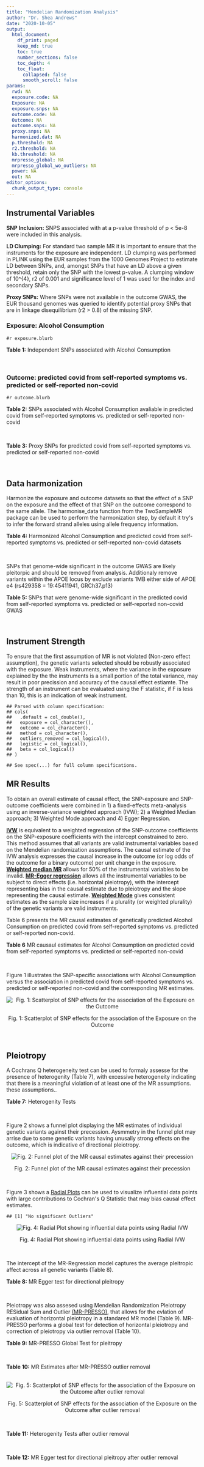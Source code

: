 ```yaml
---
title: "Mendelian Randomization Analysis"
author: "Dr. Shea Andrews"
date: "2020-10-05"
output:
  html_document:
    df_print: paged
    keep_md: true
    toc: true
    number_sections: false
    toc_depth: 4
    toc_float:
      collapsed: false
      smooth_scroll: false
params:
  rwd: NA
  exposure.code: NA
  Exposure: NA
  exposure.snps: NA
  outcome.code: NA
  Outcome: NA
  outcome.snps: NA
  proxy.snps: NA
  harmonized.dat: NA
  p.threshold: NA
  r2.threshold: NA
  kb.threshold: NA
  mrpresso_global: NA
  mrpresso_global_wo_outliers: NA
  power: NA
  out: NA
editor_options:
  chunk_output_type: console
---
```







## Instrumental Variables
**SNP Inclusion:** SNPS associated with at a p-value threshold of p < 5e-8 were included in this analysis.
<br>

**LD Clumping:** For standard two sample MR it is important to ensure that the instruments for the exposure are independent. LD clumping was performed in PLINK using the EUR samples from the 1000 Genomes Project to estimate LD between SNPs, and, amongst SNPs that have an LD above a given threshold, retain only the SNP with the lowest p-value. A clumping window of 10^{4}, r2 of 0.001 and significance level of 1 was used for the index and secondary SNPs.
<br>

**Proxy SNPs:** Where SNPs were not available in the outcome GWAS, the EUR thousand genomes was queried to identify potential proxy SNPs that are in linkage disequilibrium (r2 > 0.8) of the missing SNP.
<br>

### Exposure: Alcohol Consumption
`#r exposure.blurb`
<br>

**Table 1:** Independent SNPs associated with Alcohol Consumption
<div data-pagedtable="false">
  <script data-pagedtable-source type="application/json">
{"columns":[{"label":["SNP"],"name":[1],"type":["chr"],"align":["left"]},{"label":["CHROM"],"name":[2],"type":["dbl"],"align":["right"]},{"label":["POS"],"name":[3],"type":["dbl"],"align":["right"]},{"label":["REF"],"name":[4],"type":["chr"],"align":["left"]},{"label":["ALT"],"name":[5],"type":["chr"],"align":["left"]},{"label":["AF"],"name":[6],"type":["dbl"],"align":["right"]},{"label":["BETA"],"name":[7],"type":["dbl"],"align":["right"]},{"label":["SE"],"name":[8],"type":["dbl"],"align":["right"]},{"label":["Z"],"name":[9],"type":["dbl"],"align":["right"]},{"label":["P"],"name":[10],"type":["dbl"],"align":["right"]},{"label":["N"],"name":[11],"type":["dbl"],"align":["right"]},{"label":["TRAIT"],"name":[12],"type":["chr"],"align":["left"]}],"data":[{"1":"rs10753661","2":"1","3":"165119792","4":"G","5":"A","6":"0.7020","7":"-0.0113","8":"0.00209","9":"-5.406699","10":"4.24e-08","11":"537349","12":"drnkwk"},{"1":"rs28680958","2":"1","3":"173848808","4":"G","5":"A","6":"0.2300","7":"-0.0136","8":"0.00237","9":"-5.738397","10":"9.78e-09","11":"537349","12":"drnkwk"},{"1":"rs1260326","2":"2","3":"27730940","4":"T","5":"C","6":"0.5950","7":"0.0233","8":"0.00196","9":"11.887755","10":"3.33e-33","11":"537349","12":"drnkwk"},{"1":"rs62135521","2":"2","3":"44296002","4":"G","5":"T","6":"0.0378","7":"-0.0272","8":"0.00470","9":"-5.787234","10":"9.91e-09","11":"537349","12":"drnkwk"},{"1":"rs528301","2":"2","3":"45154908","4":"G","5":"A","6":"0.6050","7":"0.0156","8":"0.00195","9":"8.000000","10":"1.25e-15","11":"537349","12":"drnkwk"},{"1":"rs6739804","2":"2","3":"63269604","4":"T","5":"C","6":"0.6600","7":"-0.0129","8":"0.00208","9":"-6.201923","10":"4.72e-10","11":"537349","12":"drnkwk"},{"1":"rs4233567","2":"2","3":"144272376","4":"C","5":"T","6":"0.3400","7":"-0.0130","8":"0.00208","9":"-6.250000","10":"3.83e-10","11":"537349","12":"drnkwk"},{"1":"rs28732378","2":"3","3":"85403892","4":"A","5":"G","6":"0.7290","7":"-0.0163","8":"0.00217","9":"-7.511521","10":"2.24e-14","11":"537349","12":"drnkwk"},{"1":"rs28712821","2":"4","3":"39413780","4":"G","5":"A","6":"0.5940","7":"0.0284","8":"0.00199","9":"14.271357","10":"1.10e-46","11":"537349","12":"drnkwk"},{"1":"rs16854020","2":"4","3":"42117559","4":"G","5":"A","6":"0.1270","7":"0.0180","8":"0.00289","9":"6.228374","10":"4.82e-10","11":"537349","12":"drnkwk"},{"1":"rs1229984","2":"4","3":"100239319","4":"T","5":"C","6":"0.9530","7":"0.2090","8":"0.00673","9":"31.054978","10":"1.60e-203","11":"537349","12":"drnkwk"},{"1":"rs78234152","2":"4","3":"100279889","4":"G","5":"A","6":"0.0986","7":"0.0275","8":"0.00306","9":"8.986928","10":"2.18e-19","11":"537349","12":"drnkwk"},{"1":"rs13107325","2":"4","3":"103188709","4":"C","5":"T","6":"0.0654","7":"-0.0369","8":"0.00395","9":"-9.341772","10":"1.23e-20","11":"537349","12":"drnkwk"},{"1":"rs331939","2":"4","3":"143654889","4":"G","5":"A","6":"0.3390","7":"-0.0118","8":"0.00202","9":"-5.841584","10":"4.50e-09","11":"537349","12":"drnkwk"},{"1":"rs4916723","2":"5","3":"87854395","4":"A","5":"C","6":"0.4040","7":"-0.0115","8":"0.00199","9":"-5.778894","10":"8.07e-09","11":"537349","12":"drnkwk"},{"1":"rs55872084","2":"5","3":"155902003","4":"G","5":"T","6":"0.2180","7":"0.0129","8":"0.00228","9":"5.657895","10":"1.98e-08","11":"537349","12":"drnkwk"},{"1":"rs10085696","2":"7","3":"69783020","4":"A","5":"G","6":"0.2010","7":"-0.0160","8":"0.00249","9":"-6.425703","10":"1.24e-10","11":"537349","12":"drnkwk"},{"1":"rs2299409","2":"7","3":"103812171","4":"G","5":"A","6":"0.4930","7":"-0.0104","8":"0.00192","9":"-5.416667","10":"4.80e-08","11":"537349","12":"drnkwk"},{"1":"rs6951574","2":"7","3":"153489744","4":"T","5":"C","6":"0.4590","7":"0.0135","8":"0.00205","9":"6.585366","10":"4.44e-11","11":"537349","12":"drnkwk"},{"1":"rs28601761","2":"8","3":"126500031","4":"C","5":"G","6":"0.4050","7":"0.0116","8":"0.00201","9":"5.771144","10":"7.60e-09","11":"537349","12":"drnkwk"},{"1":"rs55932213","2":"9","3":"108755622","4":"A","5":"G","6":"0.7010","7":"0.0129","8":"0.00230","9":"5.608696","10":"1.80e-08","11":"537349","12":"drnkwk"},{"1":"rs2049045","2":"11","3":"27694241","4":"G","5":"C","6":"0.1890","7":"-0.0137","8":"0.00251","9":"-5.458167","10":"3.97e-08","11":"537349","12":"drnkwk"},{"1":"rs4752999","2":"11","3":"47428565","4":"C","5":"T","6":"0.3210","7":"-0.0145","8":"0.00207","9":"-7.004831","10":"2.03e-12","11":"537349","12":"drnkwk"},{"1":"rs4309187","2":"11","3":"113412443","4":"A","5":"C","6":"0.6970","7":"0.0149","8":"0.00210","9":"7.095238","10":"1.37e-12","11":"537349","12":"drnkwk"},{"1":"rs17542254","2":"11","3":"113655696","4":"A","5":"G","6":"0.2510","7":"0.0131","8":"0.00214","9":"6.121495","10":"8.96e-10","11":"537349","12":"drnkwk"},{"1":"rs1387766","2":"12","3":"92081800","4":"G","5":"A","6":"0.6220","7":"-0.0108","8":"0.00198","9":"-5.454545","10":"4.79e-08","11":"537349","12":"drnkwk"},{"1":"rs34704785","2":"13","3":"68117681","4":"C","5":"T","6":"0.4120","7":"-0.0114","8":"0.00214","9":"-5.327103","10":"4.52e-08","11":"537349","12":"drnkwk"},{"1":"rs1123285","2":"14","3":"57274519","4":"C","5":"G","6":"0.3390","7":"-0.0127","8":"0.00208","9":"-6.105769","10":"1.36e-09","11":"537349","12":"drnkwk"},{"1":"rs28929474","2":"14","3":"94844947","4":"C","5":"T","6":"0.0154","7":"-0.0477","8":"0.00719","9":"-6.634214","10":"2.39e-11","11":"537349","12":"drnkwk"},{"1":"rs153106","2":"16","3":"28526897","4":"T","5":"C","6":"0.4090","7":"-0.0137","8":"0.00196","9":"-6.989796","10":"3.63e-12","11":"537349","12":"drnkwk"},{"1":"rs79616692","2":"16","3":"72338507","4":"G","5":"C","6":"0.1100","7":"0.0190","8":"0.00315","9":"6.031746","10":"2.38e-09","11":"537349","12":"drnkwk"},{"1":"rs11860773","2":"16","3":"73912503","4":"T","5":"C","6":"0.1760","7":"-0.0155","8":"0.00251","9":"-6.175299","10":"8.35e-10","11":"537349","12":"drnkwk"},{"1":"rs13332432","2":"16","3":"85721809","4":"C","5":"G","6":"0.2960","7":"0.0142","8":"0.00219","9":"6.484018","10":"5.94e-11","11":"537349","12":"drnkwk"},{"1":"rs34121753","2":"17","3":"7733833","4":"A","5":"G","6":"0.5320","7":"0.0112","8":"0.00199","9":"5.628141","10":"1.39e-08","11":"537349","12":"drnkwk"},{"1":"rs76640332","2":"17","3":"44189858","4":"G","5":"A","6":"0.2040","7":"-0.0219","8":"0.00250","9":"-8.760000","10":"1.47e-18","11":"537349","12":"drnkwk"},{"1":"rs838145","2":"19","3":"49248730","4":"G","5":"A","6":"0.5840","7":"-0.0161","8":"0.00198","9":"-8.131313","10":"3.87e-16","11":"537349","12":"drnkwk"},{"1":"rs6106989","2":"20","3":"25027630","4":"G","5":"A","6":"0.6280","7":"0.0113","8":"0.00204","9":"5.539216","10":"3.81e-08","11":"537349","12":"drnkwk"}],"options":{"columns":{"min":{},"max":[10]},"rows":{"min":[10],"max":[10]},"pages":{}}}
  </script>
</div>
<br>

### Outcome: predicted covid from self-reported symptoms vs. predicted or self-reported non-covid
`#r outcome.blurb`
<br>

**Table 2:** SNPs associated with Alcohol Consumption avaliable in predicted covid from self-reported symptoms vs. predicted or self-reported non-covid
<div data-pagedtable="false">
  <script data-pagedtable-source type="application/json">
{"columns":[{"label":["SNP"],"name":[1],"type":["chr"],"align":["left"]},{"label":["CHROM"],"name":[2],"type":["dbl"],"align":["right"]},{"label":["POS"],"name":[3],"type":["dbl"],"align":["right"]},{"label":["REF"],"name":[4],"type":["chr"],"align":["left"]},{"label":["ALT"],"name":[5],"type":["chr"],"align":["left"]},{"label":["AF"],"name":[6],"type":["dbl"],"align":["right"]},{"label":["BETA"],"name":[7],"type":["dbl"],"align":["right"]},{"label":["SE"],"name":[8],"type":["dbl"],"align":["right"]},{"label":["Z"],"name":[9],"type":["dbl"],"align":["right"]},{"label":["P"],"name":[10],"type":["dbl"],"align":["right"]},{"label":["N"],"name":[11],"type":["dbl"],"align":["right"]},{"label":["TRAIT"],"name":[12],"type":["chr"],"align":["left"]}],"data":[{"1":"rs10753661","2":"1","3":"165119792","4":"G","5":"A","6":"0.5173","7":"-0.02573600","8":"0.028645","9":"-0.89844650","10":"0.36900","11":"38632","12":"predicted_covid_from_self-reported_symptoms_vs._predicted_or_self-reported_non-covid"},{"1":"rs28680958","2":"1","3":"173848808","4":"G","5":"A","6":"0.4965","7":"-0.00855270","8":"0.032810","9":"-0.26067358","10":"0.79430","11":"38632","12":"predicted_covid_from_self-reported_symptoms_vs._predicted_or_self-reported_non-covid"},{"1":"rs1260326","2":"2","3":"27730940","4":"T","5":"C","6":"0.4902","7":"0.01263000","8":"0.027341","9":"0.46194360","10":"0.64410","11":"38632","12":"predicted_covid_from_self-reported_symptoms_vs._predicted_or_self-reported_non-covid"},{"1":"rs62135521","2":"2","3":"44296002","4":"G","5":"T","6":"0.4783","7":"-0.00773940","8":"0.065650","9":"-0.11788880","10":"0.90620","11":"38632","12":"predicted_covid_from_self-reported_symptoms_vs._predicted_or_self-reported_non-covid"},{"1":"rs528301","2":"2","3":"45154908","4":"G","5":"A","6":"0.5019","7":"0.00069288","8":"0.029365","9":"0.02359544","10":"0.98120","11":"33360","12":"predicted_covid_from_self-reported_symptoms_vs._predicted_or_self-reported_non-covid"},{"1":"rs6739804","2":"2","3":"63269604","4":"T","5":"C","6":"0.4986","7":"0.06102600","8":"0.028490","9":"2.14201474","10":"0.03219","11":"38632","12":"predicted_covid_from_self-reported_symptoms_vs._predicted_or_self-reported_non-covid"},{"1":"rs4233567","2":"2","3":"144272376","4":"C","5":"T","6":"0.4793","7":"-0.00818260","8":"0.028378","9":"-0.28834308","10":"0.77310","11":"38632","12":"predicted_covid_from_self-reported_symptoms_vs._predicted_or_self-reported_non-covid"},{"1":"rs28732378","2":"3","3":"85403892","4":"A","5":"G","6":"0.5161","7":"0.00275560","8":"0.029769","9":"0.09256609","10":"0.92620","11":"38632","12":"predicted_covid_from_self-reported_symptoms_vs._predicted_or_self-reported_non-covid"},{"1":"rs28712821","2":"4","3":"39413780","4":"G","5":"A","6":"0.5247","7":"-0.02900200","8":"0.027011","9":"-1.07371071","10":"0.28290","11":"38632","12":"predicted_covid_from_self-reported_symptoms_vs._predicted_or_self-reported_non-covid"},{"1":"rs16854020","2":"4","3":"42117559","4":"G","5":"A","6":"0.4804","7":"0.03400400","8":"0.040967","9":"0.83003393","10":"0.40650","11":"38632","12":"predicted_covid_from_self-reported_symptoms_vs._predicted_or_self-reported_non-covid"},{"1":"rs1229984","2":"4","3":"100239319","4":"T","5":"C","6":"0.5216","7":"-0.03394200","8":"0.093004","9":"-0.36495205","10":"0.71510","11":"38632","12":"predicted_covid_from_self-reported_symptoms_vs._predicted_or_self-reported_non-covid"},{"1":"rs78234152","2":"4","3":"100279889","4":"G","5":"A","6":"0.4791","7":"0.06599200","8":"0.043340","9":"1.52265805","10":"0.12780","11":"38632","12":"predicted_covid_from_self-reported_symptoms_vs._predicted_or_self-reported_non-covid"},{"1":"rs13107325","2":"4","3":"103188709","4":"C","5":"T","6":"0.4823","7":"0.00844270","8":"0.063537","9":"0.13287848","10":"0.89430","11":"38632","12":"predicted_covid_from_self-reported_symptoms_vs._predicted_or_self-reported_non-covid"},{"1":"rs331939","2":"4","3":"143654889","4":"G","5":"A","6":"0.4877","7":"-0.03826600","8":"0.027810","9":"-1.37597986","10":"0.16880","11":"38632","12":"predicted_covid_from_self-reported_symptoms_vs._predicted_or_self-reported_non-covid"},{"1":"rs4916723","2":"5","3":"87854395","4":"A","5":"C","6":"0.4891","7":"0.03068500","8":"0.027181","9":"1.12891358","10":"0.25890","11":"38632","12":"predicted_covid_from_self-reported_symptoms_vs._predicted_or_self-reported_non-covid"},{"1":"rs55872084","2":"5","3":"155902003","4":"G","5":"T","6":"0.4691","7":"0.05665000","8":"0.031017","9":"1.82641777","10":"0.06778","11":"38632","12":"predicted_covid_from_self-reported_symptoms_vs._predicted_or_self-reported_non-covid"},{"1":"rs10085696","2":"7","3":"69783020","4":"A","5":"G","6":"0.4832","7":"0.03784900","8":"0.033827","9":"1.11889910","10":"0.26320","11":"38632","12":"predicted_covid_from_self-reported_symptoms_vs._predicted_or_self-reported_non-covid"},{"1":"rs2299409","2":"7","3":"103812171","4":"G","5":"A","6":"0.4904","7":"0.03636900","8":"0.026473","9":"1.37381483","10":"0.16950","11":"38632","12":"predicted_covid_from_self-reported_symptoms_vs._predicted_or_self-reported_non-covid"},{"1":"rs6951574","2":"7","3":"153489744","4":"T","5":"C","6":"0.5315","7":"0.01879400","8":"0.040256","9":"0.46686208","10":"0.64060","11":"22002","12":"predicted_covid_from_self-reported_symptoms_vs._predicted_or_self-reported_non-covid"},{"1":"rs28601761","2":"8","3":"126500031","4":"C","5":"G","6":"0.4854","7":"0.00852140","8":"0.026641","9":"0.31986037","10":"0.74910","11":"38632","12":"predicted_covid_from_self-reported_symptoms_vs._predicted_or_self-reported_non-covid"},{"1":"rs55932213","2":"9","3":"108755622","4":"A","5":"G","6":"0.5077","7":"0.01679700","8":"0.032133","9":"0.52273364","10":"0.60120","11":"38632","12":"predicted_covid_from_self-reported_symptoms_vs._predicted_or_self-reported_non-covid"},{"1":"rs2049045","2":"11","3":"27694241","4":"G","5":"C","6":"0.5269","7":"0.02254400","8":"0.037012","9":"0.60909975","10":"0.54250","11":"33249","12":"predicted_covid_from_self-reported_symptoms_vs._predicted_or_self-reported_non-covid"},{"1":"rs4752999","2":"11","3":"47428565","4":"C","5":"T","6":"0.5245","7":"-0.00899630","8":"0.031215","9":"-0.28820439","10":"0.77320","11":"33249","12":"predicted_covid_from_self-reported_symptoms_vs._predicted_or_self-reported_non-covid"},{"1":"rs4309187","2":"11","3":"113412443","4":"A","5":"C","6":"0.4950","7":"0.01481900","8":"0.031433","9":"0.47144721","10":"0.63730","11":"33249","12":"predicted_covid_from_self-reported_symptoms_vs._predicted_or_self-reported_non-covid"},{"1":"rs17542254","2":"11","3":"113655696","4":"A","5":"G","6":"0.5177","7":"0.01311400","8":"0.032580","9":"0.40251688","10":"0.68730","11":"33249","12":"predicted_covid_from_self-reported_symptoms_vs._predicted_or_self-reported_non-covid"},{"1":"rs1387766","2":"12","3":"92081800","4":"G","5":"A","6":"0.5100","7":"0.00685620","8":"0.027377","9":"0.25043650","10":"0.80220","11":"38632","12":"predicted_covid_from_self-reported_symptoms_vs._predicted_or_self-reported_non-covid"},{"1":"rs34704785","2":"13","3":"68117681","4":"C","5":"T","6":"0.5268","7":"-0.00674370","8":"0.027671","9":"-0.24371002","10":"0.80750","11":"38632","12":"predicted_covid_from_self-reported_symptoms_vs._predicted_or_self-reported_non-covid"},{"1":"rs1123285","2":"14","3":"57274519","4":"C","5":"G","6":"0.4890","7":"0.03568100","8":"0.027770","9":"1.28487577","10":"0.19880","11":"38632","12":"predicted_covid_from_self-reported_symptoms_vs._predicted_or_self-reported_non-covid"},{"1":"rs28929474","2":"14","3":"94844947","4":"C","5":"T","6":"0.4703","7":"-0.08256400","8":"0.093861","9":"-0.87964117","10":"0.37910","11":"38632","12":"predicted_covid_from_self-reported_symptoms_vs._predicted_or_self-reported_non-covid"},{"1":"rs153106","2":"16","3":"28526897","4":"T","5":"C","6":"0.4825","7":"-0.00655240","8":"0.026719","9":"-0.24523373","10":"0.80630","11":"38632","12":"predicted_covid_from_self-reported_symptoms_vs._predicted_or_self-reported_non-covid"},{"1":"rs79616692","2":"16","3":"72338507","4":"G","5":"C","6":"0.5485","7":"0.00416250","8":"0.050544","9":"0.08235399","10":"0.93440","11":"33360","12":"predicted_covid_from_self-reported_symptoms_vs._predicted_or_self-reported_non-covid"},{"1":"rs11860773","2":"16","3":"73912503","4":"T","5":"C","6":"0.4733","7":"-0.03562100","8":"0.034708","9":"-1.02630517","10":"0.30480","11":"38632","12":"predicted_covid_from_self-reported_symptoms_vs._predicted_or_self-reported_non-covid"},{"1":"rs13332432","2":"16","3":"85721809","4":"C","5":"G","6":"0.4740","7":"0.02431500","8":"0.029501","9":"0.82420935","10":"0.40980","11":"38632","12":"predicted_covid_from_self-reported_symptoms_vs._predicted_or_self-reported_non-covid"},{"1":"rs34121753","2":"17","3":"7733833","4":"A","5":"G","6":"0.4800","7":"0.01063500","8":"0.027820","9":"0.38227894","10":"0.70220","11":"38632","12":"predicted_covid_from_self-reported_symptoms_vs._predicted_or_self-reported_non-covid"},{"1":"rs76640332","2":"17","3":"44189858","4":"G","5":"A","6":"0.4898","7":"-0.03555600","8":"0.037650","9":"-0.94438247","10":"0.34500","11":"33360","12":"predicted_covid_from_self-reported_symptoms_vs._predicted_or_self-reported_non-covid"},{"1":"rs838145","2":"NA","3":"NA","4":"NA","5":"NA","6":"NA","7":"NA","8":"NA","9":"NA","10":"NA","11":"NA","12":"NA"},{"1":"rs6106989","2":"NA","3":"NA","4":"NA","5":"NA","6":"NA","7":"NA","8":"NA","9":"NA","10":"NA","11":"NA","12":"NA"}],"options":{"columns":{"min":{},"max":[10]},"rows":{"min":[10],"max":[10]},"pages":{}}}
  </script>
</div>
<br>

**Table 3:** Proxy SNPs for predicted covid from self-reported symptoms vs. predicted or self-reported non-covid
<div data-pagedtable="false">
  <script data-pagedtable-source type="application/json">
{"columns":[{"label":["proxy.outcome"],"name":[1],"type":["lgl"],"align":["right"]},{"label":["target_snp"],"name":[2],"type":["chr"],"align":["left"]},{"label":["proxy_snp"],"name":[3],"type":["lgl"],"align":["right"]},{"label":["ld.r2"],"name":[4],"type":["lgl"],"align":["right"]},{"label":["Dprime"],"name":[5],"type":["lgl"],"align":["right"]},{"label":["ref.proxy"],"name":[6],"type":["lgl"],"align":["right"]},{"label":["alt.proxy"],"name":[7],"type":["lgl"],"align":["right"]},{"label":["CHROM"],"name":[8],"type":["lgl"],"align":["right"]},{"label":["POS"],"name":[9],"type":["lgl"],"align":["right"]},{"label":["ALT.proxy"],"name":[10],"type":["lgl"],"align":["right"]},{"label":["REF.proxy"],"name":[11],"type":["lgl"],"align":["right"]},{"label":["AF"],"name":[12],"type":["lgl"],"align":["right"]},{"label":["BETA"],"name":[13],"type":["lgl"],"align":["right"]},{"label":["SE"],"name":[14],"type":["lgl"],"align":["right"]},{"label":["P"],"name":[15],"type":["lgl"],"align":["right"]},{"label":["N"],"name":[16],"type":["lgl"],"align":["right"]},{"label":["ref"],"name":[17],"type":["lgl"],"align":["right"]},{"label":["alt"],"name":[18],"type":["lgl"],"align":["right"]},{"label":["ALT"],"name":[19],"type":["lgl"],"align":["right"]},{"label":["REF"],"name":[20],"type":["lgl"],"align":["right"]},{"label":["PHASE"],"name":[21],"type":["lgl"],"align":["right"]}],"data":[{"1":"NA","2":"rs838145","3":"NA","4":"NA","5":"NA","6":"NA","7":"NA","8":"NA","9":"NA","10":"NA","11":"NA","12":"NA","13":"NA","14":"NA","15":"NA","16":"NA","17":"NA","18":"NA","19":"NA","20":"NA","21":"NA"},{"1":"NA","2":"rs6106989","3":"NA","4":"NA","5":"NA","6":"NA","7":"NA","8":"NA","9":"NA","10":"NA","11":"NA","12":"NA","13":"NA","14":"NA","15":"NA","16":"NA","17":"NA","18":"NA","19":"NA","20":"NA","21":"NA"}],"options":{"columns":{"min":{},"max":[10]},"rows":{"min":[10],"max":[10]},"pages":{}}}
  </script>
</div>
<br>

## Data harmonization
Harmonize the exposure and outcome datasets so that the effect of a SNP on the exposure and the effect of that SNP on the outcome correspond to the same allele. The harmonise_data function from the TwoSampleMR package can be used to perform the harmonization step, by default it try's to infer the forward strand alleles using allele frequency information.
<br>

**Table 4:** Harmonized Alcohol Consumption and predicted covid from self-reported symptoms vs. predicted or self-reported non-covid datasets
<div data-pagedtable="false">
  <script data-pagedtable-source type="application/json">
{"columns":[{"label":["SNP"],"name":[1],"type":["chr"],"align":["left"]},{"label":["effect_allele.exposure"],"name":[2],"type":["chr"],"align":["left"]},{"label":["other_allele.exposure"],"name":[3],"type":["chr"],"align":["left"]},{"label":["effect_allele.outcome"],"name":[4],"type":["chr"],"align":["left"]},{"label":["other_allele.outcome"],"name":[5],"type":["chr"],"align":["left"]},{"label":["beta.exposure"],"name":[6],"type":["dbl"],"align":["right"]},{"label":["beta.outcome"],"name":[7],"type":["dbl"],"align":["right"]},{"label":["eaf.exposure"],"name":[8],"type":["dbl"],"align":["right"]},{"label":["eaf.outcome"],"name":[9],"type":["dbl"],"align":["right"]},{"label":["remove"],"name":[10],"type":["lgl"],"align":["right"]},{"label":["palindromic"],"name":[11],"type":["lgl"],"align":["right"]},{"label":["ambiguous"],"name":[12],"type":["lgl"],"align":["right"]},{"label":["id.outcome"],"name":[13],"type":["chr"],"align":["left"]},{"label":["chr.outcome"],"name":[14],"type":["dbl"],"align":["right"]},{"label":["pos.outcome"],"name":[15],"type":["dbl"],"align":["right"]},{"label":["se.outcome"],"name":[16],"type":["dbl"],"align":["right"]},{"label":["z.outcome"],"name":[17],"type":["dbl"],"align":["right"]},{"label":["pval.outcome"],"name":[18],"type":["dbl"],"align":["right"]},{"label":["samplesize.outcome"],"name":[19],"type":["dbl"],"align":["right"]},{"label":["outcome"],"name":[20],"type":["chr"],"align":["left"]},{"label":["mr_keep.outcome"],"name":[21],"type":["lgl"],"align":["right"]},{"label":["pval_origin.outcome"],"name":[22],"type":["chr"],"align":["left"]},{"label":["chr.exposure"],"name":[23],"type":["dbl"],"align":["right"]},{"label":["pos.exposure"],"name":[24],"type":["dbl"],"align":["right"]},{"label":["se.exposure"],"name":[25],"type":["dbl"],"align":["right"]},{"label":["z.exposure"],"name":[26],"type":["dbl"],"align":["right"]},{"label":["pval.exposure"],"name":[27],"type":["dbl"],"align":["right"]},{"label":["samplesize.exposure"],"name":[28],"type":["dbl"],"align":["right"]},{"label":["exposure"],"name":[29],"type":["chr"],"align":["left"]},{"label":["mr_keep.exposure"],"name":[30],"type":["lgl"],"align":["right"]},{"label":["pval_origin.exposure"],"name":[31],"type":["chr"],"align":["left"]},{"label":["id.exposure"],"name":[32],"type":["chr"],"align":["left"]},{"label":["action"],"name":[33],"type":["dbl"],"align":["right"]},{"label":["mr_keep"],"name":[34],"type":["lgl"],"align":["right"]},{"label":["pt"],"name":[35],"type":["dbl"],"align":["right"]},{"label":["pleitropy_keep"],"name":[36],"type":["lgl"],"align":["right"]},{"label":["mrpresso_RSSobs"],"name":[37],"type":["lgl"],"align":["right"]},{"label":["mrpresso_pval"],"name":[38],"type":["lgl"],"align":["right"]},{"label":["mrpresso_keep"],"name":[39],"type":["lgl"],"align":["right"]}],"data":[{"1":"rs10085696","2":"G","3":"A","4":"G","5":"A","6":"-0.0160","7":"0.03784900","8":"0.2010","9":"0.4832","10":"FALSE","11":"FALSE","12":"FALSE","13":"p14ifG","14":"7","15":"69783020","16":"0.033827","17":"1.11889910","18":"0.26320","19":"38632","20":"covidhgi2020anaD1v3","21":"TRUE","22":"reported","23":"7","24":"69783020","25":"0.00249","26":"-6.425703","27":"1.24e-10","28":"537349","29":"Liu2019drnkwk","30":"TRUE","31":"reported","32":"4EhnIl","33":"2","34":"TRUE","35":"5e-08","36":"TRUE","37":"NA","38":"NA","39":"TRUE"},{"1":"rs10753661","2":"A","3":"G","4":"A","5":"G","6":"-0.0113","7":"-0.02573600","8":"0.7020","9":"0.5173","10":"FALSE","11":"FALSE","12":"FALSE","13":"p14ifG","14":"1","15":"165119792","16":"0.028645","17":"-0.89844650","18":"0.36900","19":"38632","20":"covidhgi2020anaD1v3","21":"TRUE","22":"reported","23":"1","24":"165119792","25":"0.00209","26":"-5.406699","27":"4.24e-08","28":"537349","29":"Liu2019drnkwk","30":"TRUE","31":"reported","32":"4EhnIl","33":"2","34":"TRUE","35":"5e-08","36":"TRUE","37":"NA","38":"NA","39":"TRUE"},{"1":"rs1123285","2":"G","3":"C","4":"G","5":"C","6":"-0.0127","7":"0.03568100","8":"0.3390","9":"0.4890","10":"FALSE","11":"TRUE","12":"TRUE","13":"p14ifG","14":"14","15":"57274519","16":"0.027770","17":"1.28487577","18":"0.19880","19":"38632","20":"covidhgi2020anaD1v3","21":"TRUE","22":"reported","23":"14","24":"57274519","25":"0.00208","26":"-6.105769","27":"1.36e-09","28":"537349","29":"Liu2019drnkwk","30":"TRUE","31":"reported","32":"4EhnIl","33":"2","34":"FALSE","35":"5e-08","36":"TRUE","37":"NA","38":"NA","39":"NA"},{"1":"rs11860773","2":"C","3":"T","4":"C","5":"T","6":"-0.0155","7":"-0.03562100","8":"0.1760","9":"0.4733","10":"FALSE","11":"FALSE","12":"FALSE","13":"p14ifG","14":"16","15":"73912503","16":"0.034708","17":"-1.02630517","18":"0.30480","19":"38632","20":"covidhgi2020anaD1v3","21":"TRUE","22":"reported","23":"16","24":"73912503","25":"0.00251","26":"-6.175299","27":"8.35e-10","28":"537349","29":"Liu2019drnkwk","30":"TRUE","31":"reported","32":"4EhnIl","33":"2","34":"TRUE","35":"5e-08","36":"TRUE","37":"NA","38":"NA","39":"TRUE"},{"1":"rs1229984","2":"C","3":"T","4":"C","5":"T","6":"0.2090","7":"-0.03394200","8":"0.9530","9":"0.5216","10":"FALSE","11":"FALSE","12":"FALSE","13":"p14ifG","14":"4","15":"100239319","16":"0.093004","17":"-0.36495205","18":"0.71510","19":"38632","20":"covidhgi2020anaD1v3","21":"TRUE","22":"reported","23":"4","24":"100239319","25":"0.00673","26":"31.054978","27":"1.00e-200","28":"537349","29":"Liu2019drnkwk","30":"TRUE","31":"reported","32":"4EhnIl","33":"2","34":"TRUE","35":"5e-08","36":"TRUE","37":"NA","38":"NA","39":"TRUE"},{"1":"rs1260326","2":"C","3":"T","4":"C","5":"T","6":"0.0233","7":"0.01263000","8":"0.5950","9":"0.4902","10":"FALSE","11":"FALSE","12":"FALSE","13":"p14ifG","14":"2","15":"27730940","16":"0.027341","17":"0.46194360","18":"0.64410","19":"38632","20":"covidhgi2020anaD1v3","21":"TRUE","22":"reported","23":"2","24":"27730940","25":"0.00196","26":"11.887755","27":"3.33e-33","28":"537349","29":"Liu2019drnkwk","30":"TRUE","31":"reported","32":"4EhnIl","33":"2","34":"TRUE","35":"5e-08","36":"TRUE","37":"NA","38":"NA","39":"TRUE"},{"1":"rs13107325","2":"T","3":"C","4":"T","5":"C","6":"-0.0369","7":"0.00844270","8":"0.0654","9":"0.4823","10":"FALSE","11":"FALSE","12":"FALSE","13":"p14ifG","14":"4","15":"103188709","16":"0.063537","17":"0.13287848","18":"0.89430","19":"38632","20":"covidhgi2020anaD1v3","21":"TRUE","22":"reported","23":"4","24":"103188709","25":"0.00395","26":"-9.341772","27":"1.23e-20","28":"537349","29":"Liu2019drnkwk","30":"TRUE","31":"reported","32":"4EhnIl","33":"2","34":"TRUE","35":"5e-08","36":"TRUE","37":"NA","38":"NA","39":"TRUE"},{"1":"rs13332432","2":"G","3":"C","4":"G","5":"C","6":"0.0142","7":"0.02431500","8":"0.2960","9":"0.4740","10":"FALSE","11":"TRUE","12":"TRUE","13":"p14ifG","14":"16","15":"85721809","16":"0.029501","17":"0.82420935","18":"0.40980","19":"38632","20":"covidhgi2020anaD1v3","21":"TRUE","22":"reported","23":"16","24":"85721809","25":"0.00219","26":"6.484018","27":"5.94e-11","28":"537349","29":"Liu2019drnkwk","30":"TRUE","31":"reported","32":"4EhnIl","33":"2","34":"FALSE","35":"5e-08","36":"TRUE","37":"NA","38":"NA","39":"NA"},{"1":"rs1387766","2":"A","3":"G","4":"A","5":"G","6":"-0.0108","7":"0.00685620","8":"0.6220","9":"0.5100","10":"FALSE","11":"FALSE","12":"FALSE","13":"p14ifG","14":"12","15":"92081800","16":"0.027377","17":"0.25043650","18":"0.80220","19":"38632","20":"covidhgi2020anaD1v3","21":"TRUE","22":"reported","23":"12","24":"92081800","25":"0.00198","26":"-5.454545","27":"4.79e-08","28":"537349","29":"Liu2019drnkwk","30":"TRUE","31":"reported","32":"4EhnIl","33":"2","34":"TRUE","35":"5e-08","36":"TRUE","37":"NA","38":"NA","39":"TRUE"},{"1":"rs153106","2":"C","3":"T","4":"C","5":"T","6":"-0.0137","7":"-0.00655240","8":"0.4090","9":"0.4825","10":"FALSE","11":"FALSE","12":"FALSE","13":"p14ifG","14":"16","15":"28526897","16":"0.026719","17":"-0.24523373","18":"0.80630","19":"38632","20":"covidhgi2020anaD1v3","21":"TRUE","22":"reported","23":"16","24":"28526897","25":"0.00196","26":"-6.989796","27":"3.63e-12","28":"537349","29":"Liu2019drnkwk","30":"TRUE","31":"reported","32":"4EhnIl","33":"2","34":"TRUE","35":"5e-08","36":"TRUE","37":"NA","38":"NA","39":"TRUE"},{"1":"rs16854020","2":"A","3":"G","4":"A","5":"G","6":"0.0180","7":"0.03400400","8":"0.1270","9":"0.4804","10":"FALSE","11":"FALSE","12":"FALSE","13":"p14ifG","14":"4","15":"42117559","16":"0.040967","17":"0.83003393","18":"0.40650","19":"38632","20":"covidhgi2020anaD1v3","21":"TRUE","22":"reported","23":"4","24":"42117559","25":"0.00289","26":"6.228374","27":"4.82e-10","28":"537349","29":"Liu2019drnkwk","30":"TRUE","31":"reported","32":"4EhnIl","33":"2","34":"TRUE","35":"5e-08","36":"TRUE","37":"NA","38":"NA","39":"TRUE"},{"1":"rs17542254","2":"G","3":"A","4":"G","5":"A","6":"0.0131","7":"0.01311400","8":"0.2510","9":"0.5177","10":"FALSE","11":"FALSE","12":"FALSE","13":"p14ifG","14":"11","15":"113655696","16":"0.032580","17":"0.40251688","18":"0.68730","19":"33249","20":"covidhgi2020anaD1v3","21":"TRUE","22":"reported","23":"11","24":"113655696","25":"0.00214","26":"6.121495","27":"8.96e-10","28":"537349","29":"Liu2019drnkwk","30":"TRUE","31":"reported","32":"4EhnIl","33":"2","34":"TRUE","35":"5e-08","36":"TRUE","37":"NA","38":"NA","39":"TRUE"},{"1":"rs2049045","2":"C","3":"G","4":"C","5":"G","6":"-0.0137","7":"-0.02254400","8":"0.1890","9":"0.4731","10":"FALSE","11":"TRUE","12":"TRUE","13":"p14ifG","14":"11","15":"27694241","16":"0.037012","17":"0.60909975","18":"0.54250","19":"33249","20":"covidhgi2020anaD1v3","21":"TRUE","22":"reported","23":"11","24":"27694241","25":"0.00251","26":"-5.458167","27":"3.97e-08","28":"537349","29":"Liu2019drnkwk","30":"TRUE","31":"reported","32":"4EhnIl","33":"2","34":"FALSE","35":"5e-08","36":"TRUE","37":"NA","38":"NA","39":"NA"},{"1":"rs2299409","2":"A","3":"G","4":"A","5":"G","6":"-0.0104","7":"0.03636900","8":"0.4930","9":"0.4904","10":"FALSE","11":"FALSE","12":"FALSE","13":"p14ifG","14":"7","15":"103812171","16":"0.026473","17":"1.37381483","18":"0.16950","19":"38632","20":"covidhgi2020anaD1v3","21":"TRUE","22":"reported","23":"7","24":"103812171","25":"0.00192","26":"-5.416667","27":"4.80e-08","28":"537349","29":"Liu2019drnkwk","30":"TRUE","31":"reported","32":"4EhnIl","33":"2","34":"TRUE","35":"5e-08","36":"TRUE","37":"NA","38":"NA","39":"TRUE"},{"1":"rs28601761","2":"G","3":"C","4":"G","5":"C","6":"0.0116","7":"0.00852140","8":"0.4050","9":"0.4854","10":"FALSE","11":"TRUE","12":"TRUE","13":"p14ifG","14":"8","15":"126500031","16":"0.026641","17":"0.31986037","18":"0.74910","19":"38632","20":"covidhgi2020anaD1v3","21":"TRUE","22":"reported","23":"8","24":"126500031","25":"0.00201","26":"5.771144","27":"7.60e-09","28":"537349","29":"Liu2019drnkwk","30":"TRUE","31":"reported","32":"4EhnIl","33":"2","34":"FALSE","35":"5e-08","36":"TRUE","37":"NA","38":"NA","39":"NA"},{"1":"rs28680958","2":"A","3":"G","4":"A","5":"G","6":"-0.0136","7":"-0.00855270","8":"0.2300","9":"0.4965","10":"FALSE","11":"FALSE","12":"FALSE","13":"p14ifG","14":"1","15":"173848808","16":"0.032810","17":"-0.26067358","18":"0.79430","19":"38632","20":"covidhgi2020anaD1v3","21":"TRUE","22":"reported","23":"1","24":"173848808","25":"0.00237","26":"-5.738397","27":"9.78e-09","28":"537349","29":"Liu2019drnkwk","30":"TRUE","31":"reported","32":"4EhnIl","33":"2","34":"TRUE","35":"5e-08","36":"TRUE","37":"NA","38":"NA","39":"TRUE"},{"1":"rs28712821","2":"A","3":"G","4":"A","5":"G","6":"0.0284","7":"-0.02900200","8":"0.5940","9":"0.5247","10":"FALSE","11":"FALSE","12":"FALSE","13":"p14ifG","14":"4","15":"39413780","16":"0.027011","17":"-1.07371071","18":"0.28290","19":"38632","20":"covidhgi2020anaD1v3","21":"TRUE","22":"reported","23":"4","24":"39413780","25":"0.00199","26":"14.271357","27":"1.10e-46","28":"537349","29":"Liu2019drnkwk","30":"TRUE","31":"reported","32":"4EhnIl","33":"2","34":"TRUE","35":"5e-08","36":"TRUE","37":"NA","38":"NA","39":"TRUE"},{"1":"rs28732378","2":"G","3":"A","4":"G","5":"A","6":"-0.0163","7":"0.00275560","8":"0.7290","9":"0.5161","10":"FALSE","11":"FALSE","12":"FALSE","13":"p14ifG","14":"3","15":"85403892","16":"0.029769","17":"0.09256609","18":"0.92620","19":"38632","20":"covidhgi2020anaD1v3","21":"TRUE","22":"reported","23":"3","24":"85403892","25":"0.00217","26":"-7.511521","27":"2.24e-14","28":"537349","29":"Liu2019drnkwk","30":"TRUE","31":"reported","32":"4EhnIl","33":"2","34":"TRUE","35":"5e-08","36":"TRUE","37":"NA","38":"NA","39":"TRUE"},{"1":"rs28929474","2":"T","3":"C","4":"T","5":"C","6":"-0.0477","7":"-0.08256400","8":"0.0154","9":"0.4703","10":"FALSE","11":"FALSE","12":"FALSE","13":"p14ifG","14":"14","15":"94844947","16":"0.093861","17":"-0.87964117","18":"0.37910","19":"38632","20":"covidhgi2020anaD1v3","21":"TRUE","22":"reported","23":"14","24":"94844947","25":"0.00719","26":"-6.634214","27":"2.39e-11","28":"537349","29":"Liu2019drnkwk","30":"TRUE","31":"reported","32":"4EhnIl","33":"2","34":"TRUE","35":"5e-08","36":"TRUE","37":"NA","38":"NA","39":"TRUE"},{"1":"rs331939","2":"A","3":"G","4":"A","5":"G","6":"-0.0118","7":"-0.03826600","8":"0.3390","9":"0.4877","10":"FALSE","11":"FALSE","12":"FALSE","13":"p14ifG","14":"4","15":"143654889","16":"0.027810","17":"-1.37597986","18":"0.16880","19":"38632","20":"covidhgi2020anaD1v3","21":"TRUE","22":"reported","23":"4","24":"143654889","25":"0.00202","26":"-5.841584","27":"4.50e-09","28":"537349","29":"Liu2019drnkwk","30":"TRUE","31":"reported","32":"4EhnIl","33":"2","34":"TRUE","35":"5e-08","36":"TRUE","37":"NA","38":"NA","39":"TRUE"},{"1":"rs34121753","2":"G","3":"A","4":"G","5":"A","6":"0.0112","7":"0.01063500","8":"0.5320","9":"0.4800","10":"FALSE","11":"FALSE","12":"FALSE","13":"p14ifG","14":"17","15":"7733833","16":"0.027820","17":"0.38227894","18":"0.70220","19":"38632","20":"covidhgi2020anaD1v3","21":"TRUE","22":"reported","23":"17","24":"7733833","25":"0.00199","26":"5.628141","27":"1.39e-08","28":"537349","29":"Liu2019drnkwk","30":"TRUE","31":"reported","32":"4EhnIl","33":"2","34":"TRUE","35":"5e-08","36":"TRUE","37":"NA","38":"NA","39":"TRUE"},{"1":"rs34704785","2":"T","3":"C","4":"T","5":"C","6":"-0.0114","7":"-0.00674370","8":"0.4120","9":"0.5268","10":"FALSE","11":"FALSE","12":"FALSE","13":"p14ifG","14":"13","15":"68117681","16":"0.027671","17":"-0.24371002","18":"0.80750","19":"38632","20":"covidhgi2020anaD1v3","21":"TRUE","22":"reported","23":"13","24":"68117681","25":"0.00214","26":"-5.327103","27":"4.52e-08","28":"537349","29":"Liu2019drnkwk","30":"TRUE","31":"reported","32":"4EhnIl","33":"2","34":"TRUE","35":"5e-08","36":"TRUE","37":"NA","38":"NA","39":"TRUE"},{"1":"rs4233567","2":"T","3":"C","4":"T","5":"C","6":"-0.0130","7":"-0.00818260","8":"0.3400","9":"0.4793","10":"FALSE","11":"FALSE","12":"FALSE","13":"p14ifG","14":"2","15":"144272376","16":"0.028378","17":"-0.28834308","18":"0.77310","19":"38632","20":"covidhgi2020anaD1v3","21":"TRUE","22":"reported","23":"2","24":"144272376","25":"0.00208","26":"-6.250000","27":"3.83e-10","28":"537349","29":"Liu2019drnkwk","30":"TRUE","31":"reported","32":"4EhnIl","33":"2","34":"TRUE","35":"5e-08","36":"TRUE","37":"NA","38":"NA","39":"TRUE"},{"1":"rs4309187","2":"C","3":"A","4":"C","5":"A","6":"0.0149","7":"0.01481900","8":"0.6970","9":"0.4950","10":"FALSE","11":"FALSE","12":"FALSE","13":"p14ifG","14":"11","15":"113412443","16":"0.031433","17":"0.47144721","18":"0.63730","19":"33249","20":"covidhgi2020anaD1v3","21":"TRUE","22":"reported","23":"11","24":"113412443","25":"0.00210","26":"7.095238","27":"1.37e-12","28":"537349","29":"Liu2019drnkwk","30":"TRUE","31":"reported","32":"4EhnIl","33":"2","34":"TRUE","35":"5e-08","36":"TRUE","37":"NA","38":"NA","39":"TRUE"},{"1":"rs4752999","2":"T","3":"C","4":"T","5":"C","6":"-0.0145","7":"-0.00899630","8":"0.3210","9":"0.5245","10":"FALSE","11":"FALSE","12":"FALSE","13":"p14ifG","14":"11","15":"47428565","16":"0.031215","17":"-0.28820439","18":"0.77320","19":"33249","20":"covidhgi2020anaD1v3","21":"TRUE","22":"reported","23":"11","24":"47428565","25":"0.00207","26":"-7.004831","27":"2.03e-12","28":"537349","29":"Liu2019drnkwk","30":"TRUE","31":"reported","32":"4EhnIl","33":"2","34":"TRUE","35":"5e-08","36":"TRUE","37":"NA","38":"NA","39":"TRUE"},{"1":"rs4916723","2":"C","3":"A","4":"C","5":"A","6":"-0.0115","7":"0.03068500","8":"0.4040","9":"0.4891","10":"FALSE","11":"FALSE","12":"FALSE","13":"p14ifG","14":"5","15":"87854395","16":"0.027181","17":"1.12891358","18":"0.25890","19":"38632","20":"covidhgi2020anaD1v3","21":"TRUE","22":"reported","23":"5","24":"87854395","25":"0.00199","26":"-5.778894","27":"8.07e-09","28":"537349","29":"Liu2019drnkwk","30":"TRUE","31":"reported","32":"4EhnIl","33":"2","34":"TRUE","35":"5e-08","36":"TRUE","37":"NA","38":"NA","39":"TRUE"},{"1":"rs528301","2":"A","3":"G","4":"A","5":"G","6":"0.0156","7":"0.00069288","8":"0.6050","9":"0.5019","10":"FALSE","11":"FALSE","12":"FALSE","13":"p14ifG","14":"2","15":"45154908","16":"0.029365","17":"0.02359544","18":"0.98120","19":"33360","20":"covidhgi2020anaD1v3","21":"TRUE","22":"reported","23":"2","24":"45154908","25":"0.00195","26":"8.000000","27":"1.25e-15","28":"537349","29":"Liu2019drnkwk","30":"TRUE","31":"reported","32":"4EhnIl","33":"2","34":"TRUE","35":"5e-08","36":"TRUE","37":"NA","38":"NA","39":"TRUE"},{"1":"rs55872084","2":"T","3":"G","4":"T","5":"G","6":"0.0129","7":"0.05665000","8":"0.2180","9":"0.4691","10":"FALSE","11":"FALSE","12":"FALSE","13":"p14ifG","14":"5","15":"155902003","16":"0.031017","17":"1.82641777","18":"0.06778","19":"38632","20":"covidhgi2020anaD1v3","21":"TRUE","22":"reported","23":"5","24":"155902003","25":"0.00228","26":"5.657895","27":"1.98e-08","28":"537349","29":"Liu2019drnkwk","30":"TRUE","31":"reported","32":"4EhnIl","33":"2","34":"TRUE","35":"5e-08","36":"TRUE","37":"NA","38":"NA","39":"TRUE"},{"1":"rs55932213","2":"G","3":"A","4":"G","5":"A","6":"0.0129","7":"0.01679700","8":"0.7010","9":"0.5077","10":"FALSE","11":"FALSE","12":"FALSE","13":"p14ifG","14":"9","15":"108755622","16":"0.032133","17":"0.52273364","18":"0.60120","19":"38632","20":"covidhgi2020anaD1v3","21":"TRUE","22":"reported","23":"9","24":"108755622","25":"0.00230","26":"5.608696","27":"1.80e-08","28":"537349","29":"Liu2019drnkwk","30":"TRUE","31":"reported","32":"4EhnIl","33":"2","34":"TRUE","35":"5e-08","36":"TRUE","37":"NA","38":"NA","39":"TRUE"},{"1":"rs62135521","2":"T","3":"G","4":"T","5":"G","6":"-0.0272","7":"-0.00773940","8":"0.0378","9":"0.4783","10":"FALSE","11":"FALSE","12":"FALSE","13":"p14ifG","14":"2","15":"44296002","16":"0.065650","17":"-0.11788880","18":"0.90620","19":"38632","20":"covidhgi2020anaD1v3","21":"TRUE","22":"reported","23":"2","24":"44296002","25":"0.00470","26":"-5.787234","27":"9.91e-09","28":"537349","29":"Liu2019drnkwk","30":"TRUE","31":"reported","32":"4EhnIl","33":"2","34":"TRUE","35":"5e-08","36":"TRUE","37":"NA","38":"NA","39":"TRUE"},{"1":"rs6739804","2":"C","3":"T","4":"C","5":"T","6":"-0.0129","7":"0.06102600","8":"0.6600","9":"0.4986","10":"FALSE","11":"FALSE","12":"FALSE","13":"p14ifG","14":"2","15":"63269604","16":"0.028490","17":"2.14201474","18":"0.03219","19":"38632","20":"covidhgi2020anaD1v3","21":"TRUE","22":"reported","23":"2","24":"63269604","25":"0.00208","26":"-6.201923","27":"4.72e-10","28":"537349","29":"Liu2019drnkwk","30":"TRUE","31":"reported","32":"4EhnIl","33":"2","34":"TRUE","35":"5e-08","36":"TRUE","37":"NA","38":"NA","39":"TRUE"},{"1":"rs6951574","2":"C","3":"T","4":"C","5":"T","6":"0.0135","7":"0.01879400","8":"0.4590","9":"0.5315","10":"FALSE","11":"FALSE","12":"FALSE","13":"p14ifG","14":"7","15":"153489744","16":"0.040256","17":"0.46686208","18":"0.64060","19":"22002","20":"covidhgi2020anaD1v3","21":"TRUE","22":"reported","23":"7","24":"153489744","25":"0.00205","26":"6.585366","27":"4.44e-11","28":"537349","29":"Liu2019drnkwk","30":"TRUE","31":"reported","32":"4EhnIl","33":"2","34":"TRUE","35":"5e-08","36":"TRUE","37":"NA","38":"NA","39":"TRUE"},{"1":"rs76640332","2":"A","3":"G","4":"A","5":"G","6":"-0.0219","7":"-0.03555600","8":"0.2040","9":"0.4898","10":"FALSE","11":"FALSE","12":"FALSE","13":"p14ifG","14":"17","15":"44189858","16":"0.037650","17":"-0.94438247","18":"0.34500","19":"33360","20":"covidhgi2020anaD1v3","21":"TRUE","22":"reported","23":"17","24":"44189858","25":"0.00250","26":"-8.760000","27":"1.47e-18","28":"537349","29":"Liu2019drnkwk","30":"TRUE","31":"reported","32":"4EhnIl","33":"2","34":"TRUE","35":"5e-08","36":"TRUE","37":"NA","38":"NA","39":"TRUE"},{"1":"rs78234152","2":"A","3":"G","4":"A","5":"G","6":"0.0275","7":"0.06599200","8":"0.0986","9":"0.4791","10":"FALSE","11":"FALSE","12":"FALSE","13":"p14ifG","14":"4","15":"100279889","16":"0.043340","17":"1.52265805","18":"0.12780","19":"38632","20":"covidhgi2020anaD1v3","21":"TRUE","22":"reported","23":"4","24":"100279889","25":"0.00306","26":"8.986928","27":"2.18e-19","28":"537349","29":"Liu2019drnkwk","30":"TRUE","31":"reported","32":"4EhnIl","33":"2","34":"TRUE","35":"5e-08","36":"TRUE","37":"NA","38":"NA","39":"TRUE"},{"1":"rs79616692","2":"C","3":"G","4":"C","5":"G","6":"0.0190","7":"-0.00416250","8":"0.1100","9":"0.4515","10":"FALSE","11":"TRUE","12":"TRUE","13":"p14ifG","14":"16","15":"72338507","16":"0.050544","17":"0.08235399","18":"0.93440","19":"33360","20":"covidhgi2020anaD1v3","21":"TRUE","22":"reported","23":"16","24":"72338507","25":"0.00315","26":"6.031746","27":"2.38e-09","28":"537349","29":"Liu2019drnkwk","30":"TRUE","31":"reported","32":"4EhnIl","33":"2","34":"FALSE","35":"5e-08","36":"TRUE","37":"NA","38":"NA","39":"NA"}],"options":{"columns":{"min":{},"max":[10]},"rows":{"min":[10],"max":[10]},"pages":{}}}
  </script>
</div>
<br>

SNPs that genome-wide significant in the outcome GWAS are likely pleitorpic and should be removed from analysis. Additionaly remove variants within the APOE locus by exclude variants 1MB either side of APOE e4 (rs429358 = 19:45411941, GRCh37.p13)
<br>


**Table 5:** SNPs that were genome-wide significant in the predicted covid from self-reported symptoms vs. predicted or self-reported non-covid GWAS
<div data-pagedtable="false">
  <script data-pagedtable-source type="application/json">
{"columns":[{"label":["SNP"],"name":[1],"type":["chr"],"align":["left"]},{"label":["chr.outcome"],"name":[2],"type":["dbl"],"align":["right"]},{"label":["pos.outcome"],"name":[3],"type":["dbl"],"align":["right"]},{"label":["pval.exposure"],"name":[4],"type":["dbl"],"align":["right"]},{"label":["pval.outcome"],"name":[5],"type":["dbl"],"align":["right"]}],"data":[],"options":{"columns":{"min":{},"max":[10]},"rows":{"min":[10],"max":[10]},"pages":{}}}
  </script>
</div>
<br>


## Instrument Strength
To ensure that the first assumption of MR is not violated (Non-zero effect assumption), the genetic variants selected should be robustly associated with the exposure. Weak instruments, where the variance in the exposure explained by the the instruments is a small portion of the total variance, may result in poor precission and accuracy of the causal effect estiamte. The strength of an instrument can be evaluated using the F statistic, if F is less than 10, this is an indication of weak instrument.


```
## Parsed with column specification:
## cols(
##   .default = col_double(),
##   exposure = col_character(),
##   outcome = col_character(),
##   method = col_character(),
##   outliers_removed = col_logical(),
##   logistic = col_logical(),
##   beta = col_logical()
## )
```

```
## See spec(...) for full column specifications.
```

<div data-pagedtable="false">
  <script data-pagedtable-source type="application/json">
{"columns":[{"label":["outliers_removed"],"name":[1],"type":["lgl"],"align":["right"]},{"label":["pve.exposure"],"name":[2],"type":["dbl"],"align":["right"]},{"label":["F"],"name":[3],"type":["dbl"],"align":["right"]},{"label":["Alpha"],"name":[4],"type":["dbl"],"align":["right"]},{"label":["NCP"],"name":[5],"type":["dbl"],"align":["right"]},{"label":["Power"],"name":[6],"type":["dbl"],"align":["right"]}],"data":[{"1":"FALSE","2":"0.004605146","3":"82.86252","4":"0.05","5":"0.4226557","6":"0.09965027"}],"options":{"columns":{"min":{},"max":[10]},"rows":{"min":[10],"max":[10]},"pages":{}}}
  </script>
</div>

##  MR Results
To obtain an overall estimate of causal effect, the SNP-exposure and SNP-outcome coefficients were combined in 1) a fixed-effects meta-analysis using an inverse-variance weighted approach (IVW); 2) a Weighted Median approach; 3) Weighted Mode approach and 4) Egger Regression.


[**IVW**](https://doi.org/10.1002/gepi.21758) is equivalent to a weighted regression of the SNP-outcome coefficients on the SNP-exposure coefficients with the intercept constrained to zero. This method assumes that all variants are valid instrumental variables based on the Mendelian randomization assumptions. The causal estimate of the IVW analysis expresses the causal increase in the outcome (or log odds of the outcome for a binary outcome) per unit change in the exposure. [**Weighted median MR**](https://doi.org/10.1002/gepi.21965) allows for 50% of the instrumental variables to be invalid. [**MR-Egger regression**](https://doi.org/10.1093/ije/dyw220) allows all the instrumental variables to be subject to direct effects (i.e. horizontal pleiotropy), with the intercept representing bias in the causal estimate due to pleiotropy and the slope representing the causal estimate. [**Weighted Mode**](https://doi.org/10.1093/ije/dyx102) gives consistent estimates as the sample size increases if a plurality (or weighted plurality) of the genetic variants are valid instruments.
<br>



Table 6 presents the MR causal estimates of genetically predicted Alcohol Consumption on predicted covid from self-reported symptoms vs. predicted or self-reported non-covid.
<br>

**Table 6** MR causaul estimates for Alcohol Consumption on predicted covid from self-reported symptoms vs. predicted or self-reported non-covid
<div data-pagedtable="false">
  <script data-pagedtable-source type="application/json">
{"columns":[{"label":["id.exposure"],"name":[1],"type":["chr"],"align":["left"]},{"label":["id.outcome"],"name":[2],"type":["chr"],"align":["left"]},{"label":["outcome"],"name":[3],"type":["fctr"],"align":["left"]},{"label":["exposure"],"name":[4],"type":["fctr"],"align":["left"]},{"label":["method"],"name":[5],"type":["fctr"],"align":["left"]},{"label":["nsnp"],"name":[6],"type":["int"],"align":["right"]},{"label":["b"],"name":[7],"type":["dbl"],"align":["right"]},{"label":["se"],"name":[8],"type":["dbl"],"align":["right"]},{"label":["pval"],"name":[9],"type":["dbl"],"align":["right"]}],"data":[{"1":"4EhnIl","2":"p14ifG","3":"covidhgi2020anaD1v3","4":"Liu2019drnkwk","5":"Inverse variance weighted (fixed effects)","6":"30","7":"0.13858411","8":"0.2812397","9":"0.6221810"},{"1":"4EhnIl","2":"p14ifG","3":"covidhgi2020anaD1v3","4":"Liu2019drnkwk","5":"Weighted median","6":"30","7":"-0.07482317","8":"0.3977916","9":"0.8508011"},{"1":"4EhnIl","2":"p14ifG","3":"covidhgi2020anaD1v3","4":"Liu2019drnkwk","5":"Weighted mode","6":"30","7":"-0.08425750","8":"0.4137525","9":"0.8400553"},{"1":"4EhnIl","2":"p14ifG","3":"covidhgi2020anaD1v3","4":"Liu2019drnkwk","5":"MR Egger","6":"30","7":"-0.07335951","8":"0.4375478","9":"0.8680554"}],"options":{"columns":{"min":{},"max":[10]},"rows":{"min":[10],"max":[10]},"pages":{}}}
  </script>
</div>
<br>

Figure 1 illustrates the SNP-specific associations with Alcohol Consumption versus the association in predicted covid from self-reported symptoms vs. predicted or self-reported non-covid and the corresponding MR estimates.
<br>

<div class="figure" style="text-align: center">
<img src="/sc/arion/projects/LOAD/shea/Projects/MRcovid/results/MRcovid/Liu2019drnkwk/covidhgi2020anaD1v3/Liu2019drnkwk_5e-8_covidhgi2020anaD1v3_MR_Analaysis_files/figure-html/scatter_plot-1.png" alt="Fig. 1: Scatterplot of SNP effects for the association of the Exposure on the Outcome"  />
<p class="caption">Fig. 1: Scatterplot of SNP effects for the association of the Exposure on the Outcome</p>
</div>
<br>


## Pleiotropy
A Cochrans Q heterogeneity test can be used to formaly assesse for the presence of heterogenity (Table 7), with excessive heterogeneity indicating that there is a meaningful violation of at least one of the MR assumptions.
these assumptions..
<br>

**Table 7:** Heterogenity Tests
<div data-pagedtable="false">
  <script data-pagedtable-source type="application/json">
{"columns":[{"label":["id.exposure"],"name":[1],"type":["chr"],"align":["left"]},{"label":["id.outcome"],"name":[2],"type":["chr"],"align":["left"]},{"label":["outcome"],"name":[3],"type":["fctr"],"align":["left"]},{"label":["exposure"],"name":[4],"type":["fctr"],"align":["left"]},{"label":["method"],"name":[5],"type":["fctr"],"align":["left"]},{"label":["Q"],"name":[6],"type":["dbl"],"align":["right"]},{"label":["Q_df"],"name":[7],"type":["dbl"],"align":["right"]},{"label":["Q_pval"],"name":[8],"type":["dbl"],"align":["right"]}],"data":[{"1":"4EhnIl","2":"p14ifG","3":"covidhgi2020anaD1v3","4":"Liu2019drnkwk","5":"MR Egger","6":"23.10020","7":"28","8":"0.7280094"},{"1":"4EhnIl","2":"p14ifG","3":"covidhgi2020anaD1v3","4":"Liu2019drnkwk","5":"Inverse variance weighted","6":"23.50002","7":"29","8":"0.7531798"}],"options":{"columns":{"min":{},"max":[10]},"rows":{"min":[10],"max":[10]},"pages":{}}}
  </script>
</div>
<br>

Figure 2 shows a funnel plot displaying the MR estimates of individual genetic variants against their precession. Aysmmetry in the funnel plot may arrise due to some genetic variants having unusally strong effects on the outcome, which is indicative of directional pleiotropy.
<br>

<div class="figure" style="text-align: center">
<img src="/sc/arion/projects/LOAD/shea/Projects/MRcovid/results/MRcovid/Liu2019drnkwk/covidhgi2020anaD1v3/Liu2019drnkwk_5e-8_covidhgi2020anaD1v3_MR_Analaysis_files/figure-html/funnel_plot-1.png" alt="Fig. 2: Funnel plot of the MR causal estimates against their precession"  />
<p class="caption">Fig. 2: Funnel plot of the MR causal estimates against their precession</p>
</div>
<br>

Figure 3 shows a [Radial Plots](https://github.com/WSpiller/RadialMR) can be used to visualize influential data points with large contributions to Cochran's Q Statistic that may bias causal effect estimates.




```
## [1] "No significant Outliers"
```

<div class="figure" style="text-align: center">
<img src="/sc/arion/projects/LOAD/shea/Projects/MRcovid/results/MRcovid/Liu2019drnkwk/covidhgi2020anaD1v3/Liu2019drnkwk_5e-8_covidhgi2020anaD1v3_MR_Analaysis_files/figure-html/Radial_Plot-1.png" alt="Fig. 4: Radial Plot showing influential data points using Radial IVW"  />
<p class="caption">Fig. 4: Radial Plot showing influential data points using Radial IVW</p>
</div>
<br>

The intercept of the MR-Regression model captures the average pleitropic affect across all genetic variants (Table 8).
<br>

**Table 8:** MR Egger test for directional pleitropy
<div data-pagedtable="false">
  <script data-pagedtable-source type="application/json">
{"columns":[{"label":["id.exposure"],"name":[1],"type":["chr"],"align":["left"]},{"label":["id.outcome"],"name":[2],"type":["chr"],"align":["left"]},{"label":["outcome"],"name":[3],"type":["fctr"],"align":["left"]},{"label":["exposure"],"name":[4],"type":["fctr"],"align":["left"]},{"label":["egger_intercept"],"name":[5],"type":["dbl"],"align":["right"]},{"label":["se"],"name":[6],"type":["dbl"],"align":["right"]},{"label":["pval"],"name":[7],"type":["dbl"],"align":["right"]}],"data":[{"1":"4EhnIl","2":"p14ifG","3":"covidhgi2020anaD1v3","4":"Liu2019drnkwk","5":"0.005789034","6":"0.009155387","7":"0.5323147"}],"options":{"columns":{"min":{},"max":[10]},"rows":{"min":[10],"max":[10]},"pages":{}}}
  </script>
</div>
<br>

Pleiotropy was also assesed using Mendelian Randomization Pleiotropy RESidual Sum and Outlier [(MR-PRESSO)](https://doi.org/10.1038/s41588-018-0099-7), that allows for the evlation of evaluation of horizontal pleiotropy in a standared MR model (Table 9). MR-PRESSO performs a global test for detection of horizontal pleiotropy and correction of pleiotropy via outlier removal (Table 10).
<br>

**Table 9:** MR-PRESSO Global Test for pleitropy
<div data-pagedtable="false">
  <script data-pagedtable-source type="application/json">
{"columns":[{"label":["id.exposure"],"name":[1],"type":["chr"],"align":["left"]},{"label":["id.outcome"],"name":[2],"type":["chr"],"align":["left"]},{"label":["outcome"],"name":[3],"type":["chr"],"align":["left"]},{"label":["exposure"],"name":[4],"type":["chr"],"align":["left"]},{"label":["pt"],"name":[5],"type":["dbl"],"align":["right"]},{"label":["outliers_removed"],"name":[6],"type":["lgl"],"align":["right"]},{"label":["n_outliers"],"name":[7],"type":["dbl"],"align":["right"]},{"label":["RSSobs"],"name":[8],"type":["dbl"],"align":["right"]},{"label":["pval"],"name":[9],"type":["dbl"],"align":["right"]}],"data":[{"1":"4EhnIl","2":"p14ifG","3":"covidhgi2020anaD1v3","4":"Liu2019drnkwk","5":"5e-08","6":"FALSE","7":"0","8":"25.37375","9":"0.7497"}],"options":{"columns":{"min":{},"max":[10]},"rows":{"min":[10],"max":[10]},"pages":{}}}
  </script>
</div>
<br>


**Table 10:** MR Estimates after MR-PRESSO outlier removal
<div data-pagedtable="false">
  <script data-pagedtable-source type="application/json">
{"columns":[{"label":["id.exposure"],"name":[1],"type":["chr"],"align":["left"]},{"label":["id.outcome"],"name":[2],"type":["chr"],"align":["left"]},{"label":["outcome"],"name":[3],"type":["fctr"],"align":["left"]},{"label":["exposure"],"name":[4],"type":["fctr"],"align":["left"]},{"label":["method"],"name":[5],"type":["fctr"],"align":["left"]},{"label":["nsnp"],"name":[6],"type":["int"],"align":["right"]},{"label":["b"],"name":[7],"type":["dbl"],"align":["right"]},{"label":["se"],"name":[8],"type":["dbl"],"align":["right"]},{"label":["pval"],"name":[9],"type":["dbl"],"align":["right"]}],"data":[{"1":"4EhnIl","2":"p14ifG","3":"covidhgi2020anaD1v3","4":"Liu2019drnkwk","5":"Inverse variance weighted (fixed effects)","6":"30","7":"0.13858411","8":"0.2812397","9":"0.6221810"},{"1":"4EhnIl","2":"p14ifG","3":"covidhgi2020anaD1v3","4":"Liu2019drnkwk","5":"Weighted median","6":"30","7":"-0.07482317","8":"0.4056037","9":"0.8536420"},{"1":"4EhnIl","2":"p14ifG","3":"covidhgi2020anaD1v3","4":"Liu2019drnkwk","5":"Weighted mode","6":"30","7":"-0.08425750","8":"0.4031303","9":"0.8359031"},{"1":"4EhnIl","2":"p14ifG","3":"covidhgi2020anaD1v3","4":"Liu2019drnkwk","5":"MR Egger","6":"30","7":"-0.07335951","8":"0.4375478","9":"0.8680554"}],"options":{"columns":{"min":{},"max":[10]},"rows":{"min":[10],"max":[10]},"pages":{}}}
  </script>
</div>
<br>

<div class="figure" style="text-align: center">
<img src="/sc/arion/projects/LOAD/shea/Projects/MRcovid/results/MRcovid/Liu2019drnkwk/covidhgi2020anaD1v3/Liu2019drnkwk_5e-8_covidhgi2020anaD1v3_MR_Analaysis_files/figure-html/scatter_plot_outlier-1.png" alt="Fig. 5: Scatterplot of SNP effects for the association of the Exposure on the Outcome after outlier removal"  />
<p class="caption">Fig. 5: Scatterplot of SNP effects for the association of the Exposure on the Outcome after outlier removal</p>
</div>
<br>

**Table 11:** Heterogenity Tests after outlier removal
<div data-pagedtable="false">
  <script data-pagedtable-source type="application/json">
{"columns":[{"label":["id.exposure"],"name":[1],"type":["chr"],"align":["left"]},{"label":["id.outcome"],"name":[2],"type":["chr"],"align":["left"]},{"label":["outcome"],"name":[3],"type":["fctr"],"align":["left"]},{"label":["exposure"],"name":[4],"type":["fctr"],"align":["left"]},{"label":["method"],"name":[5],"type":["fctr"],"align":["left"]},{"label":["Q"],"name":[6],"type":["dbl"],"align":["right"]},{"label":["Q_df"],"name":[7],"type":["dbl"],"align":["right"]},{"label":["Q_pval"],"name":[8],"type":["dbl"],"align":["right"]}],"data":[{"1":"4EhnIl","2":"p14ifG","3":"covidhgi2020anaD1v3","4":"Liu2019drnkwk","5":"MR Egger","6":"23.10020","7":"28","8":"0.7280094"},{"1":"4EhnIl","2":"p14ifG","3":"covidhgi2020anaD1v3","4":"Liu2019drnkwk","5":"Inverse variance weighted","6":"23.50002","7":"29","8":"0.7531798"}],"options":{"columns":{"min":{},"max":[10]},"rows":{"min":[10],"max":[10]},"pages":{}}}
  </script>
</div>
<br>

**Table 12:** MR Egger test for directional pleitropy after outlier removal
<div data-pagedtable="false">
  <script data-pagedtable-source type="application/json">
{"columns":[{"label":["id.exposure"],"name":[1],"type":["chr"],"align":["left"]},{"label":["id.outcome"],"name":[2],"type":["chr"],"align":["left"]},{"label":["outcome"],"name":[3],"type":["fctr"],"align":["left"]},{"label":["exposure"],"name":[4],"type":["fctr"],"align":["left"]},{"label":["egger_intercept"],"name":[5],"type":["dbl"],"align":["right"]},{"label":["se"],"name":[6],"type":["dbl"],"align":["right"]},{"label":["pval"],"name":[7],"type":["dbl"],"align":["right"]}],"data":[{"1":"4EhnIl","2":"p14ifG","3":"covidhgi2020anaD1v3","4":"Liu2019drnkwk","5":"0.005789034","6":"0.009155387","7":"0.5323147"}],"options":{"columns":{"min":{},"max":[10]},"rows":{"min":[10],"max":[10]},"pages":{}}}
  </script>
</div>
<br>

